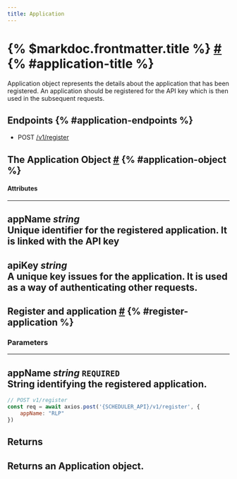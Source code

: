 ```yaml
---
title: Application
---
```


# {% $markdoc.frontmatter.title %}  [\#](#application-title) {% #application-title %}

Application object represents the details about the application that has been registered. An application should be registered for the API key which is then used in the subsequent requests.


## Endpoints {% #application-endpoints %}

- POST [/v1/register](#register-application)

## The Application Object [\#](#application-object) {% #application-object %}

#### **Attributes**
---
**appName** *string*  
Unique identifier for the registered application. It is linked with the API key
---
**apiKey** *string*  
A unique key issues for the application. It is used as a way of authenticating other requests.
---  


## Register and application [\#](#register-application) {% #register-application %}

### Parameters
---
**appName**  *string* `REQUIRED`  
String identifying the registered application. 
---

```js
// POST v1/register
const req = await axios.post('{SCHEDULER_API}/v1/register', {
	appName: "RLP"
})
```

**Returns**  
---
Returns an Application object.
---
